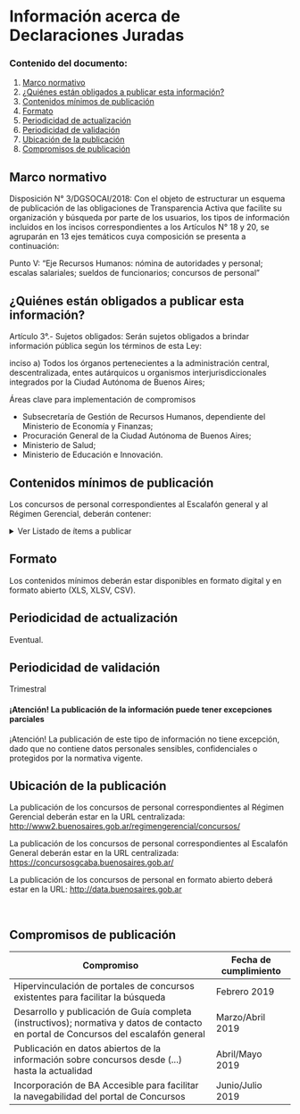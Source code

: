 <h1> Información acerca de Declaraciones Juradas</h2> 
<h3>  Contenido del documento: </h3> 
<ol>
 <li><a href="#marco">Marco normativo</a></li>
 <li><a href="#obligados">¿Quiénes están obligados a publicar esta información?</a></li>
 <li><a href="#contenidos">Contenidos mínimos de publicación</a></li>
 <li><a href="#formato">Formato</a></li>
 <li><a href="#perio">Periodicidad de actualización</a></li>
  <li><a href="#valid">Periodicidad de validación</a></li>
 <li><a href="#ubicacion">Ubicación de la publicación</a></li>
 <li><a href="#compromisos">Compromisos de publicación</a></li>
 
 
</ol>
 
<h2 id="marco">Marco normativo</h2>  
<p>
Disposición N° 3/DGSOCAI/2018: Con el objeto de estructurar un esquema de publicación de las obligaciones de Transparencia Activa que facilite su organización y búsqueda por parte de los usuarios, los tipos de información incluidos en los incisos correspondientes a los Artículos N° 18 y 20, se agruparán en 13 ejes temáticos cuya composición se presenta a continuación: 

Punto V: “Eje Recursos Humanos: nómina de autoridades y personal; escalas salariales; sueldos de funcionarios; concursos de personal”


</p>
<h2 id="obligados"> ¿Quiénes están obligados a publicar esta información?</h2> 
<p>
Artículo 3°.- Sujetos obligados: Serán sujetos obligados a brindar información pública según los términos de esta Ley:

inciso a) Todos los órganos pertenecientes a la administración central, descentralizada, entes autárquicos u organismos interjurisdiccionales integrados por la Ciudad Autónoma de Buenos Aires;


</p>

<p>Áreas clave para implementación de compromisos
<ul>
  <li>Subsecretaría de Gestión de Recursos Humanos, dependiente del Ministerio de Economía y Finanzas;</li>
<li>Procuración General de la Ciudad Autónoma de Buenos Aires;</li>
<li>Ministerio de Salud;</li>
<li>Ministerio de Educación e Innovación.</li>
 </li>
</ul>
</p>

<h2 id="contenidos"> Contenidos mínimos de publicación </h2> 
<p>Los concursos de personal correspondientes al Escalafón general y al Régimen Gerencial, deberán contener:
 <details><summary> Ver Listado de ítems a publicar </summary>

<ul>
  <li>Nombre del cargo a concursar</li>  
<li>Ministerio/ Secretaría </li>  
<li>Subsecretaría </li>  
<li>Dirección General</li>  
<li>Descripción de funciones </li>  
<li>Fecha de apertura</li>  
<li>Fecha de cierre</li>  
<li>Requisitos</li>  
<li>Integrantes del comité de selección </li>  
<li>Estado del concurso</li>  
<li>Resolución que aprueba llamado a concurso </li>  
<li>Acta de cierre de inscripción, listado de inscriptos, admitidos,  y no admitidos, fecha de examen (cuando corresponda)</li>  
<li>Acta con puntajes de exámenes y nómina de postulantes ausentes (cuando corresponda)</li>  
<li>Acta con puntajes obtenidos en la evaluación de antecedentes, orden de mérito parcial y nómina de postulantes convocados a entrevista personal</li>  
<li>Acta con puntajes obtenidos en las entrevistas personales / puntajes de orden de mérito definitivo;</li>  
<li>Prórroga del plazo de identificación y evaluación de candidatos (cuando corresponda);</li>  
<li>Acto administrativo aprobatorio de designación</li>  
<li>Recusación o excusación de miembros del Comité de selección (cuando corresponda)</li>  
<li>Resolución favorable de impugnación (cuando corresponda)</li>  
<li>Acto administrativo con declaración de concurso desierto o fracasado (cuando corresponda);</li>  
<li>Repartición responsable u órgano rector del Concurso;</li>  
<li>Datos de contacto;</li>  
<li>Guía completa con instructivo del proceso de concurso, presentación de documentación personal, instructivo de examen escrito, instructivo de entrevista personal, criterios de asignación de puntajes y criterios de selección para postulantes;</li>  
<li>Normativa vinculada al proceso. 
</li>  
  </ul>
  Cada proceso de compra efectuado por medio de los procedimientos antes mencionados deberá contar con los siguientes contenidos:

</p>

</details>

<h2 id="formato"> Formato </h2>
<p>
Los contenidos mínimos deberán estar disponibles en formato digital y en formato abierto (XLS, XLSV, CSV).

</p>
<h2 id="perio"> Periodicidad de actualización</h2>
<p>Eventual.</p>
<h2 id="valid"> Periodicidad de validación</h2>
<p>Trimestral</p>

<h4>¡Atención! La publicación de la información puede tener excepciones parciales
</h4>
 <p>¡Atención! La publicación de este tipo de información no tiene excepción, dado que no contiene datos personales sensibles, confidenciales o protegidos por la normativa vigente.</p>

<h2 id="ubicacion"> Ubicación de la publicación</h2>
<p>
  La publicación de los concursos de personal correspondientes al Régimen Gerencial deberán estar en la URL centralizada: <a href="http://www2.buenosaires.gob.ar/regimengerencial/concursos/">http://www2.buenosaires.gob.ar/regimengerencial/concursos/ </a>

La publicación de los concursos de personal correspondientes al Escalafón General deberán estar en la URL centralizada:  
<a href="https://concursosgcaba.buenosaires.gob.ar/">https://concursosgcaba.buenosaires.gob.ar/ </a>

La publicación de los concursos de personal en formato abierto deberá estar en la URL:
<a href="http://data.buenosaires.gob.ar">http://data.buenosaires.gob.ar</a>



 </br>

</p>

<h2 id="compromisos">  Compromisos de publicación</h2>

 | Compromiso | Fecha de cumplimiento |
| --- | --- |
| Hipervinculación de portales de concursos existentes para facilitar la búsqueda  | Febrero 2019 |
| Desarrollo y publicación de Guía completa (instructivos); normativa y datos de contacto en portal de Concursos del escalafón general | Marzo/Abril 2019  |
| Publicación en datos abiertos de la información sobre concursos desde (...) hasta la actualidad |Abril/Mayo 2019 |  
| Incorporación de BA Accesible para facilitar la navegabilidad del portal de Concursos |Junio/Julio 2019 |




